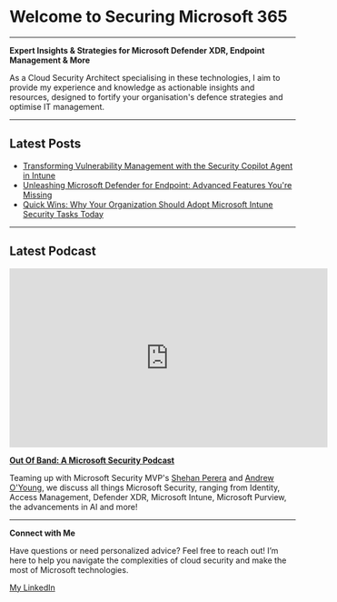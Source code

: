 # Welcome to Securing Microsoft 365

---

**Expert Insights & Strategies for Microsoft Defender XDR, Endpoint Management & More**

As a Cloud Security Architect specialising in these technologies, I aim to provide my experience and knowledge as actionable insights and resources, designed to fortify your organisation's defence strategies and optimise IT management.

---

## Latest Posts

- [Transforming Vulnerability Management with the Security Copilot Agent in Intune](./copilot/copilotsecurity/vulnerabilityremediationagent.md)
- [Unleashing Microsoft Defender for Endpoint: Advanced Features You're Missing](./defenderxdr/defenderendpoint/enablingdfefeatures.md)
- [Quick Wins: Why Your Organization Should Adopt Microsoft Intune Security Tasks Today](./endpoint/intune/quickwins-securitytasks.md)

---

## Latest Podcast

<iframe width="560" height="315" src="https://www.youtube.com/embed/cIUmD8s0VRA?si=FXsqrYBJA7QG3OcQ" title="YouTube video player" frameborder="0" allow="accelerometer; autoplay; clipboard-write; encrypted-media; gyroscope; picture-in-picture; web-share" referrerpolicy="strict-origin-when-cross-origin" allowfullscreen></iframe>

[**Out Of Band: A Microsoft Security Podcast**](./podcast/outofband/index.md)

Teaming up with Microsoft Security MVP's [Shehan Perera](https://www.linkedin.com/in/shehanperera85/) and [Andrew O'Young](https://www.linkedin.com/in/andrewoyoung/), we discuss all things Microsoft Security, ranging from Identity, Access Management, Defender XDR, Microsoft Intune, Microsoft Purview, the advancements in AI and more!

---

**Connect with Me**

Have questions or need personalized advice? Feel free to reach out! I’m here to help you navigate the complexities of cloud security and make the most of Microsoft technologies.

[My LinkedIn](https://www.linkedin.com/in/anthonyantoporter/)
